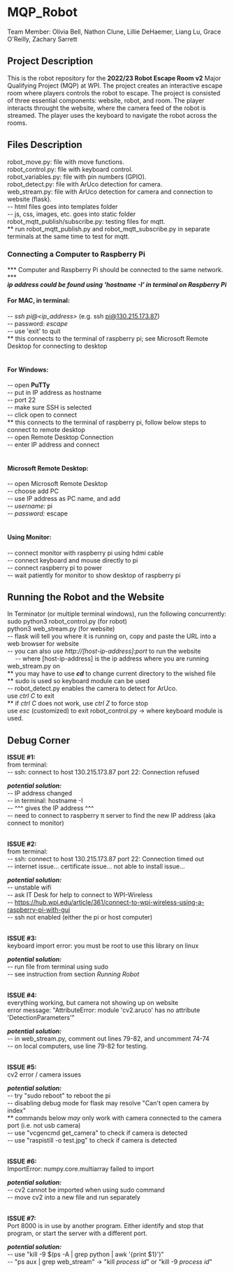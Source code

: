 # MQP_Robot 
Team Member: Olivia Bell, Nathon Clune, Lillie DeHaemer, Liang Lu, Grace O'Reilly, Zachary Sarrett 

## Project Description 
This is the robot repository for the **2022/23 Robot Escape Room v2** Major Qualifying Project (MQP) at WPI. The project creates an interactive escape room where players controls the robot to escape. The project is consisted of three essential components: website, robot, and room. The player interacts throught the website, where the camera feed of the robot is streamed. The player uses the keyboard to navigate the robot across the rooms. 

## Files Description 
robot_move.py: file with move functions. </br>
robot_control.py: file with keyboard control. </br>
robot_variables.py: file with pin numbers (GPIO). </br>
robot_detect.py: file with ArUco detection for camera. </br>
web_stream.py: file with ArUco detection for camera and connection to website (flask). </br>
-- html files goes into templates folder </br>
-- js, css, images, etc. goes into static folder </br>
robot_mqtt_publish/subscribe.py: testing files for mqtt. </br>
** run robot_mqtt_publish.py and robot_mqtt_subscribe.py in separate terminals at the same time to test for mqtt. </br>

### Connecting a Computer to Raspberry Pi
*** Computer and Raspberry Pi should be connected to the same network. *** </br>
***ip address could be found using 'hostname -I' in terminal on Raspberry Pi*** </br>

#### For MAC, in terminal: </br>
-- *ssh pi@<ip_address>* (e.g. ssh pi@130.215.173.87) </br>
-- password: *escape* </br>
-- use 'exit' to quit </br>
** this connects to the terminal of raspberry pi; see Microsoft Remote Desktop for connecting to desktop </br></br>

#### For Windows: </br>
-- open **PuTTy** </br>
-- put in IP address as hostname </br>
-- port 22 </br>
-- make sure SSH is selected </br>
-- click open to connect </br>
** this connects to the terminal of raspberry pi, follow below steps to connect to remote desktop </br>
-- open Remote Desktop Connection </br>
-- enter IP address and connect </br></br>

#### Microsoft Remote Desktop: </br>
-- open Microsoft Remote Desktop </br>
-- choose add PC </br>
-- use IP address as PC name, and add </br>
-- *username:* pi </br>
-- *password:* escape </br></br>

#### Using Monitor: </br>
-- connect monitor with raspberry pi using hdmi cable </br>
-- connect keyboard and mouse directly to pi </br>
-- connect raspberry pi to power </br>
-- wait patiently for monitor to show desktop of raspberry pi </br>

## Running the Robot and the Website
In Terminator (or multiple terminal windows), run the following concurrently: </br>
sudo python3 robot_control.py (for robot) </br> 
python3 web_stream.py (for website) </br>
-- flask will tell you where it is running on, copy and paste the URL into a web browser for website </br>
-- you can also use *http://[host-ip-address]:port* to run the website </br>
&ensp;&ensp; -- where [host-ip-address] is the ip address where you are running web_stream.py on </br>
** you may have to use ***cd*** to change current directory to the wished file </br>
** sudo is used so keyboard module can be used </br>
-- robot_detect.py enables the camera to detect for ArUco. </br>
use *ctrl C* to exit </br>
** if *ctrl C* does not work, use *ctrl Z* to force stop </br>
use *esc* (customized) to exit robot_control.py -> where keyboard module is used. </br>

## Debug Corner 
**ISSUE #1:**</br>
from terminal: </br>
-- ssh: connect to host 130.215.173.87 port 22: Connection refused </br>

***potential solution:***</br> 
-- IP address changed </br>
-- in terminal: hostname -I </br>
-- ^^^ gives the IP address ^^^ </br>
-- need to connect to raspberry π server to find the new IP address (aka connect to monitor) </br></br>

**ISSUE #2:**</br>
from terminal: </br>
-- ssh: connect to host 130.215.173.87 port 22: Connection timed out </br>
-- internet issue... certificate issue... not able to install issue... </br> 

***potential solution:***</br> 
-- unstable wifi </br> 
-- ask IT Desk for help to connect to WPI-Wireless </br>
-- https://hub.wpi.edu/article/361/connect-to-wpi-wireless-using-a-raspberry-pi-with-gui </br>
-- ssh not enabled (either the pi or host computer) </br></br>

**ISSUE #3:**</br>
keyboard import error: you must be root to use this library on linux </br>

***potential solution:***</br>
-- run file from terminal using sudo </br>
-- see instruction from section *Running Robot* </br></br>

**ISSUE #4:**</br>
everything working, but camera not showing up on website </br>
error message: "AttributeError: module 'cv2.aruco' has no attribute 'DetectionParameters'" </br>

***potential solution:***</br>
-- in web_stream.py, comment out lines 79-82, and uncomment 74-74 </br>
-- on local computers, use line 79-82 for testing. </br></br>

**ISSUE #5:**</br>
cv2 error / camera issues </br>

***potential solution:***</br>
-- try "sudo reboot" to reboot the pi </br>
-- disabling debug mode for flask may resolve "Can't open camera by index" </br>
** commands below *may* only work with camera connected to the camera port (i.e. not usb camera) </br>
-- use "vcgencmd get_camera" to check if camera is detected </br>
-- use "raspistill -o test.jpg" to check if camera is detected </br></br>

**ISSUE #6:**</br>
ImportError: numpy.core.multiarray failed to import </br>

***potential solution:***</br>
-- cv2 cannot be imported when using sudo command </br>
-- move cv2 into a new file and run separately </br></br>

**ISSUE #7:**</br>
Port 8000 is in use by another program. Either identify and stop that program, or start the server with a different port.</br>

***potential solution:***</br>
-- use "kill -9 $(ps -A | grep python | awk '{print $1}')" </br>
-- "ps aux | grep web_stream" -> "kill *process id*" or "kill -9 *process id*" </br></br>
